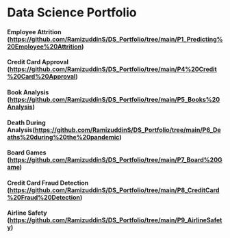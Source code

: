 # Data Science Portfolio
#### Employee Attrition (https://github.com/RamizuddinS/DS_Portfolio/tree/main/P1_Predicting%20Employee%20Attrition)
#### Credit Card Approval (https://github.com/RamizuddinS/DS_Portfolio/tree/main/P4%20Credit%20Card%20Approval)
#### Book Analysis (https://github.com/RamizuddinS/DS_Portfolio/tree/main/P5_Books%20Analysis)
#### Death During Analysis(https://github.com/RamizuddinS/DS_Portfolio/tree/main/P6_Deaths%20during%20the%20pandemic)
#### Board Games (https://github.com/RamizuddinS/DS_Portfolio/tree/main/P7_Board%20Game)
#### Credit Card Fraud Detection (https://github.com/RamizuddinS/DS_Portfolio/tree/main/P8_CreditCard%20Fraud%20Detection)
#### Airline Safety (https://github.com/RamizuddinS/DS_Portfolio/tree/main/P9_AirlineSafety)
